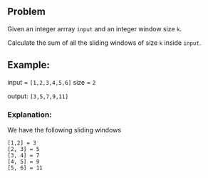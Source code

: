 ## Problem

Given an integer arrray  `input` and an integer window size `k`.

Calculate the sum of all the sliding windows of size `k` inside `input`.

## Example: 

input = `[1,2,3,4,5,6]`  size = `2`

output: `[3,5,7,9,11]`

### Explanation:

We have the following sliding windows

    [1,2] = 3
    [2, 3] = 5
    [3, 4] = 7
    [4, 5] = 9
    [5, 6] = 11
